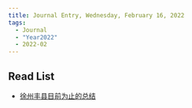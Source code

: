 ```yaml
---
title: Journal Entry, Wednesday, February 16, 2022
tags:
  - Journal
  - "Year2022"
  - 2022-02
---
```


## Read List

- [徐州丰县目前为止的总结](https://mp.weixin.qq.com/s/FDKV22VnBOayDlEwFAtzmw)
